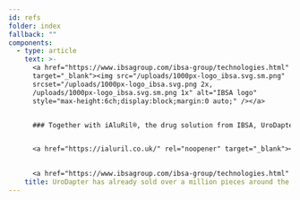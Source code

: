 ```yaml
---
id: refs
folder: index
fallback: ""
components:
  - type: article
    text: >-
      <a href="https://www.ibsagroup.com/ibsa-group/technologies.html" rel="noopener"
      target="_blank"><img src="/uploads/1000px-logo_ibsa.svg.sm.png"
      srcset="/uploads/1000px-logo_ibsa.svg.png 2x,
      /uploads/1000px-logo_ibsa.svg.sm.png 1x" alt="IBSA logo"
      style="max-height:6ch;display:block;margin:0 auto;" /></a>


      ### Together with iAluRil®, the drug solution from IBSA, UroDapter® is available under the name iAluadapter® in 85 countries. 


      <a href="https://ialuril.co.uk/" rel="noopener" target="_blank"><img src="/uploads/screen-shot-2019-10-25-at-11.30.43-am.png" alt="IBSA iAluadapter®" style="max-width:100%;display:block;margin:0 auto;" /></a>

      
      <a href="https://www.ibsagroup.com/ibsa-group/technologies.html" rel="noopener" target="_blank">Visit our partner's webpage for further information.</a>
    title: UroDapter has already sold over a million pieces around the world​
---
```

